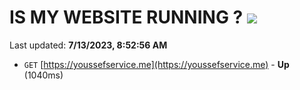 # IS MY WEBSITE RUNNING ? [![](https://img.shields.io/static/v1?label=Sponsor&message=%E2%9D%A4&logo=GitHub&color=%23fe8e86)](https://github.com/sponsors/<username>)

Last updated: **7/13/2023, 8:52:56 AM**

- `GET` [https://youssefservice.me](https://youssefservice.me) - **Up** (1040ms)
